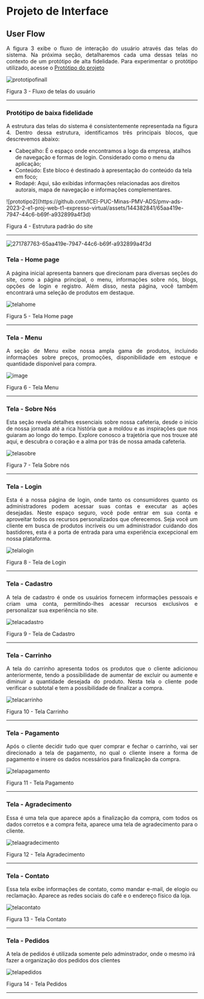 # Projeto de Interface

## User Flow


<p align="justify">A figura 3 exibe o fluxo de interação do usuário através das telas do sistema. Na próxima seção, detalharemos cada uma dessas telas no contexto de um protótipo de alta fidelidade. Para experimentar o protótipo utilizado, acesse o <a href="https://www.figma.com/proto/uW45RJRL3iWaQkEHZryKxE/RocketcoffeeUserFlow?type=design&node-id=201-420&t=fMnkMLfsRoPKX9nr-0&scaling=scale-down&page-id=0%3A1&starting-point-node-id=201%3A420"> <ins>Protótipo do projeto</ins></a>
</p>

![prototipofinall](https://github.com/ICEI-PUC-Minas-PMV-ADS/pmv-ads-2023-2-e1-proj-web-t1-expresso-virtual/assets/144382841/a5b02504-62dc-4bdf-9f1b-b9deb2e931ef)



Figura 3 - Fluxo de telas do usuário
<hr>



### Protótipo de baixa fidelidade
<p align="justify">
A estrutura das telas do sistema é consistentemente representada na figura 4. Dentro dessa estrutura, identificamos três principais blocos, que descrevemos abaixo:

<ul>
<li>Cabeçalho: É o espaço onde encontramos a logo da empresa, atalhos de navegação e formas de login. Considerado como o menu da aplicação;</li>
<li>Conteúdo: Este bloco é destinado à apresentação do conteúdo da tela em foco;</li>
<li>Rodapé: Aqui, são exibidas informações relacionadas aos direitos autorais, mapa de navegação e informações complementares.</li>
</ul>
</p>
![prototipo2](https://github.com/ICEI-PUC-Minas-PMV-ADS/pmv-ads-2023-2-e1-proj-web-t1-expresso-virtual/assets/144382841/65aa419e-7947-44c6-b69f-a932899a4f3d)

Figura 4 - Estrutura padrão do site
<hr>

![271787763-65aa419e-7947-44c6-b69f-a932899a4f3d](https://github.com/ICEI-PUC-Minas-PMV-ADS/pmv-ads-2023-2-e1-proj-web-t1-expresso-virtual/assets/141934958/e2d29a0f-ee98-44c6-bf51-6526ea9b8830)


<h3>Tela - Home page</h3>
<p  align="justify">A página inicial apresenta banners que direcionam para diversas seções do site, como a página principal, o menu, informações sobre nós, blogs, opções de login e registro. Além disso, nesta página, você também encontrará uma seleção de produtos em destaque. </p>

![telahome](https://github.com/ICEI-PUC-Minas-PMV-ADS/pmv-ads-2023-2-e1-proj-web-t1-expresso-virtual/assets/144382841/9edeea57-3e86-4204-8691-e3dd5c05e003)

Figura 5 - Tela Home page
<hr>

<h3>Tela - Menu</h3>
<p  align="justify">A seção de Menu exibe nossa ampla gama de produtos, incluindo informações sobre preços, promoções, disponibilidade em estoque e quantidade disponível para compra. </p>

![image](https://github.com/ICEI-PUC-Minas-PMV-ADS/pmv-ads-2023-2-e1-proj-web-t1-expresso-virtual/assets/144072871/35593f51-ce79-44f8-9b7f-e8c0cabd2d08)

Figura 6 - Tela Menu
<hr>


<h3>Tela - Sobre Nós</h3>
<p  align="justify">Esta seção revela detalhes essenciais sobre nossa cafeteria, desde o início de nossa jornada até a rica história que a moldou e as inspirações que nos guiaram ao longo do tempo. Explore conosco a trajetória que nos trouxe até aqui, e descubra o coração e a alma por trás de nossa amada cafeteria. </p>

![telasobre](https://github.com/ICEI-PUC-Minas-PMV-ADS/pmv-ads-2023-2-e1-proj-web-t1-expresso-virtual/assets/144382841/b101f3c0-83fd-47d6-bff2-72a9c1faefc7)

Figura 7 - Tela Sobre nós
<hr>


<h3>Tela - Login</h3>
<p  align="justify">Esta é a nossa página de login, onde tanto os consumidores quanto os administradores podem acessar suas contas e executar as ações desejadas. Neste espaço seguro, você pode entrar em sua conta e aproveitar todos os recursos personalizados que oferecemos. Seja você um cliente em busca de produtos incríveis ou um administrador cuidando dos bastidores, esta é a porta de entrada para uma experiência excepcional em nossa plataforma. </p>

![telalogin](https://github.com/ICEI-PUC-Minas-PMV-ADS/pmv-ads-2023-2-e1-proj-web-t1-expresso-virtual/assets/144382841/b87e33e0-bc03-45ae-94da-0e3e4df0da07)

Figura 8 - Tela de Login
<hr>


<h3>Tela - Cadastro</h3>
<p  align="justify">A tela de cadastro é onde os usuários fornecem informações pessoais e criam uma conta, permitindo-lhes acessar recursos exclusivos e personalizar sua experiência no site.</p>

![telacadastro](https://github.com/ICEI-PUC-Minas-PMV-ADS/pmv-ads-2023-2-e1-proj-web-t1-expresso-virtual/assets/144382841/7e1fd609-b088-4bfa-ac6f-563674158cb8)

Figura 9 - Tela de Cadastro
<hr>


<h3>Tela - Carrinho</h3>
<p  align="justify">A tela do carrinho apresenta todos os produtos que o cliente adicionou anteriormente, tendo a possibilidade de aumentar de excluir ou aumente e diminuir a quantidade desejada do produto. Nesta tela o cliente pode verificar o subtotal e tem a possibilidade de finalizar a compra. </p>

 ![telacarrinho](https://github.com/ICEI-PUC-Minas-PMV-ADS/pmv-ads-2023-2-e1-proj-web-t1-expresso-virtual/assets/144382841/2f146100-e63d-4662-9720-b098dc98bd07)

Figura 10 - Tela Carrinho
<hr>


<h3>Tela - Pagamento</h3>
<p  align="justify">Após o cliente decidir tudo que quer comprar e fechar o carrinho, vai ser direcionado a tela de pagamento, no qual o cliente insere a forma de pagamento e insere os dados ncessários para finalização da compra. </p>

![telapagamento](https://github.com/ICEI-PUC-Minas-PMV-ADS/pmv-ads-2023-2-e1-proj-web-t1-expresso-virtual/assets/144382841/db03d242-43ce-4c61-b1aa-d464e79f6477)

Figura 11 - Tela Pagamento
<hr>


<h3>Tela - Agradecimento</h3>
<p  align="justify">Essa é uma tela que aparece após a finalização da compra, com todos os dados corretos e a compra feita, aparece uma tela de agradecimento para o cliente. </p>

![telaagradecimento](https://github.com/ICEI-PUC-Minas-PMV-ADS/pmv-ads-2023-2-e1-proj-web-t1-expresso-virtual/assets/144382841/5dea6742-39a9-4034-b8a3-095aa39ae2fb)

Figura 12 - Tela Agradecimento
<hr>


<h3>Tela - Contato</h3>
<p  align="justify">Essa tela exibe informações de contato, como mandar e-mail, de elogio ou reclamação. Aparece as redes sociais do café e o endereço físico da loja. </p>

![telacontato](https://github.com/ICEI-PUC-Minas-PMV-ADS/pmv-ads-2023-2-e1-proj-web-t1-expresso-virtual/assets/144382841/a3048822-7538-4d80-b794-9a49eaeb12bb)

Figura 13 - Tela Contato
<hr>


<h3>Tela - Pedidos</h3>
<p> A tela de pedidos é utilizada somente pelo adminstrador, onde o mesmo irá fazer a organização dos pedidos dos clientes</p>

 ![telapedidos](https://github.com/ICEI-PUC-Minas-PMV-ADS/pmv-ads-2023-2-e1-proj-web-t1-expresso-virtual/assets/144382841/65862818-c653-49ae-89c5-2e2f2f22e7ec)

 Figura 14 - Tela Pedidos
<hr>





